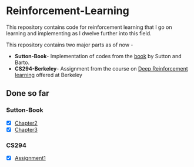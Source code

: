 # Reinforcement-Learning
This repository contains code for reinforcement learning that I 
go on learning and implementing as I dwelve further into this field.

This repository contains two major parts as of now - 
- <b>Sutton-Book</b>- Implementation of codes from the [book](http://ufal.mff.cuni.cz/~straka/courses/npfl114/2016/sutton-bookdraft2016sep.pdf) by Sutton and Barto.
- <b>CS294-Berkeley</b>- Assignment from the course on [Deep Reinforcement learning](http://rll.berkeley.edu/deeprlcourse/) offered at Berkeley

## Done so far 
### Sutton-Book
- [x] [Chapter2](https://github.com/alokwhitewolf/Reinforcement-Learning-Sutton-Book/blob/master/ch_02/K-Armed-Bandit.ipynb)
- [x] [Chapter3](https://github.com/alokwhitewolf/Reinforcement-Learning-Sutton-Book/blob/master/ch_03/Finite%20Markov%20Decision%20Process.ipynb)

### CS294
- [x] [Assignment1](https://github.com/alokwhitewolf/Reinforcement-Learning-Sutton-Book/blob/master/ch_02/K-Armed-Bandit.ipynb)
